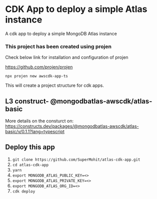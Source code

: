 # CDK App to deploy a simple Atlas instance
A cdk app to deploy a simple MongoDB Atlas instance

### This project has been created using projen
Check below link for installation and configuration of projen

https://github.com/projen/projen

`npx projen new awscdk-app-ts`

This will create a project structure for cdk apps. 

## L3 construct- @mongodbatlas-awscdk/atlas-basic 

More details on the consturct on: https://constructs.dev/packages/@mongodbatlas-awscdk/atlas-basic/v/0.1.1?lang=typescript

## Deploy this app

1. `git clone https://github.com/SuperMohit/atlas-cdk-app.git`
2. `cd atlas-cdk-app`
3. `yarn`
4. `export MONGODB_ATLAS_PUBLIC_KEY=<>`
5. `export MONGODB_ATLAS_PRIVATE_KEY=<>`
6. `export MONGODB_ATLAS_ORG_ID=<>`
7. `cdk deploy`
